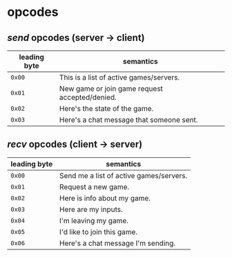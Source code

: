 # opcodes

## *send* opcodes (server -> client)

| leading byte | semantics                                      |
|--------------|------------------------------------------------|
| `0x00`       | This is a list of active games/servers.        |
| `0x01`       | New game or join game request accepted/denied. |
| `0x02`       | Here's the state of the game.                  |
| `0x03`       | Here's a chat message that someone sent.       |

## *recv* opcodes (client -> server)

| leading byte | semantics                                      |
|--------------|------------------------------------------------|
| `0x00`       | Send me a list of active games/servers.        |
| `0x01`       | Request a new game.                            |
| `0x02`       | Here is info about my game.                    |
| `0x03`       | Here are my inputs.                            |
| `0x04`       | I'm leaving my game.                           |
| `0x05`       | I'd like to join this game.                    |
| `0x06`       | Here's a chat message I'm sending.             |
